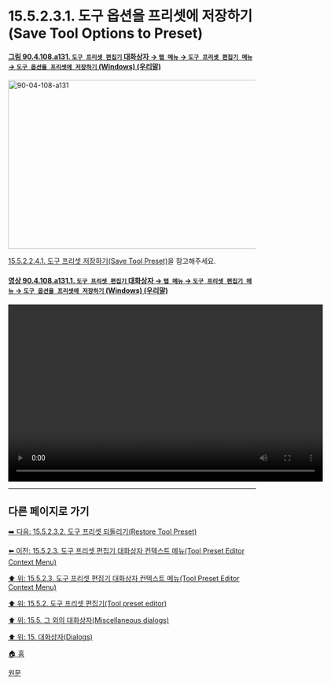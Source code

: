 # 15.5.2.3.1. 도구 옵션을 프리셋에 저장하기(Save Tool Options to Preset)

<a id="90-04-108-a131"></a>

#### [그림 90.4.108.a131. `도구 프리셋 편집기` 대화상자 → `탭 메뉴` → `도구 프리셋 편집기 메뉴` → `도구 옵션을 프리셋에 저장하기` (Windows) (우리말)](./90-04-0108-tool_preset_editor.md#90-04-108-a131)
<img width="920" height="343" alt="90-04-108-a131" src="https://github.com/user-attachments/assets/2adfdf2c-e06a-40aa-a9e4-ceece8bec99a" />

[15.5.2.2.4.1. 도구 프리셋 저장하기(Save Tool Preset)](./15-05-02-02-04-01-save_tool_preset.md)을 참고해주세요.

<a id="90-04-108-a131-01"></a>

#### [영상 90.4.108.a131.1. `도구 프리셋 편집기` 대화상자 → `탭 메뉴` → `도구 프리셋 편집기 메뉴` → `도구 옵션을 프리셋에 저장하기` (Windows) (우리말)](./90-04-0108-tool_preset_editor.md#90-04-108-a131-01)
<video controls="controls" width="640" height="360" src="https://github.com/user-attachments/assets/f4bc56dc-14d7-4408-9e98-9fbf602bf3ec"></video>

***

## 다른 페이지로 가기

[➡️ 다음: 15.5.2.3.2. 도구 프리셋 되돌리기(Restore Tool Preset)](./15-05-02-03-02-restore_tool_preset.md)

[⬅️ 이전: 15.5.2.3. 도구 프리셋 편집기 대화상자 컨텍스트 메뉴(Tool Preset Editor Context Menu)](./15-05-02-03-00-tool_preset_editor_context_menu.md)

[⬆️ 위: 15.5.2.3. 도구 프리셋 편집기 대화상자 컨텍스트 메뉴(Tool Preset Editor Context Menu)](./15-05-02-03-00-tool_preset_editor_context_menu.md)

[⬆️ 위: 15.5.2. 도구 프리셋 편집기(Tool preset editor)](./15-05-02-00-tool-preset-editor.md)

[⬆️ 위: 15.5. 그 외의 대화상자(Miscellaneous dialogs)](./15-05-00-miscellaneous-dialogs.md)

[⬆️ 위: 15. 대화상자(Dialogs)](./15-00-dialogs.md)

[🏠 홈](./00-home.md)

[원문](https://docs.gimp.org/2.10/ko/gimp-tool-preset-editor-dialog.html#idm21647)